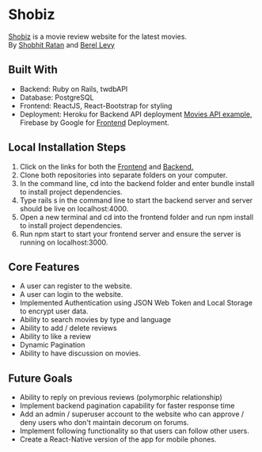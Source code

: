 <h1>Shobiz</h1>
<a href="https://shobiz.web.app/">Shobiz</a> is a movie review website for the latest movies. <br> 
By <a href="https://github.com/ShobhitRatan">Shobhit Ratan</a> and <a href="https://github.com/berellevy">Berel Levy</a>
<h2>Built With</h2>
<ul>
  <li>Backend: Ruby on Rails, twdbAPI</li>
  <li>Database: PostgreSQL</li>
  <li>Frontend: ReactJS, React-Bootstrap for styling</li>
  <li>Deployment: Heroku for Backend API deployment <a href="https://shobiz-backend.herokuapp.com/movies">Movies API example</a>, 
    Firebase by Google for <a href="https://shobiz.web.app/">Frontend</a> Deployment.</li>
</ul>
<h2>Local Installation Steps</h2>
<ol>
    <li>Click on the links for both the <a href="https://github.com/ShobhitRatan/shobiz-frontend">Frontend</a> 
    and <a href="https://github.com/ShobhitRatan/shobiz-backend">Backend.</a></li>  
    <li>Clone both repositories into separate folders on your computer.</li>
    <li>In the command line, cd into the backend folder and enter bundle install to install project dependencies.</li>
    <li>Type rails s in the command line to start the backend server and server should be live on localhost:4000.</li>
    <li>Open a new terminal and cd into the frontend folder and run npm install to install project dependencies.</li>
    <li>Run npm start to start your frontend server and ensure the server is running on localhost:3000.</li>
</ol>
<h2>Core Features</h2>
<ul>
  <li>A user can register to the website.</li>
  <li>A user can login to the website.</li>
  <li>Implemented Authentication using JSON Web Token and Local Storage to encrypt user data.</li>
  <li>Ability to search movies by type and language</li>
  <li>Ability to add / delete reviews</li>
  <li>Ability to like a review</li> 
  <li>Dynamic Pagination</li>
  <li>Ability to have discussion on movies.</li>
</ul>
<h2>Future Goals</h2>
<ul>
  <li>Ability to reply on previous reviews (polymorphic relationship)</li>
  <li>Implement backend pagination capability for faster response time</li>
  <li>Add an admin / superuser account to the website who can approve / deny users who don't maintain decorum on forums.</li>
  <li>Implement following functionality so that users can follow other users.</li>
  <li>Create a React-Native version of the app for mobile phones.</li>
</ul>
